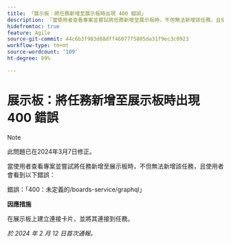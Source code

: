 ```yaml
---
title: 「展示板：將任務新增至展示板時出現 400 錯誤」
description: 「當使用者查看專案並嘗試將任務新增至展示板時，不但無法新增該任務，且使用者會看到錯誤。此問題有解決辦法。」
hidefromtoc: true
feature: Agile
source-git-commit: 44c6b3f903d88dff46077f5805da31f9ec3c0923
workflow-type: tm+mt
source-wordcount: '109'
ht-degree: 89%

---
```



# 展示板：將任務新增至展示板時出現 400 錯誤

>[!NOTE]
>
>此問題已在2024年3月7日修正。

當使用者查看專案並嘗試將任務新增至展示板時，不但無法新增該任務，且使用者會看到以下錯誤：

錯誤：「400：未定義的/boards-service/graphql」

**因應措施**

在展示板上建立連接卡片，並將其連接到任務。

_於 2024 年 2 月 12 日首次通報。_
